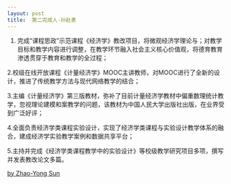 ```yaml
---
layout: post
title:  第二完成人-孙赵勇
---
```


1. 完成“课程思政”示范课程《经济学》教改项目，将微观经济学理论与；对教学目标和教学内容进行调整，在教学环节融入社会主义核心价值观，将德育教育渗透贯穿于教育和教学的全过程；


2.校级在线开放课程《计量经济学》MOOC主讲教师，对MOOC进行了全新的设计，推进了传统教学方法与现代网络教学的结合；
 
3.主编《计量经济学》第三版教材，弥补了目前计量经济学教材中偏重数理统计教学，忽视理论建模和案教学的问题，该教材为中国人民大学出版社出版，在业界受到广泛好评； 

4.全面负责经济学类课程实验设计，实现了经济学类课程与实验设计教学体系的融合，建成经济学实验教学案例和数据共享平台；

5.主持并完成《经济学类课程教学中的实验设计》等校级教学研究项目多项，撰写并发表教改论文多篇。


[by Zhao-Yong Sun](https://dakuamao.github.io/kcsz.com/)
